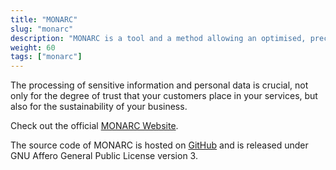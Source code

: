 ```yaml
---
title: "MONARC"
slug: "monarc"
description: "MONARC is a tool and a method allowing an optimised, precise and repeatable risk assessment."
weight: 60
tags: ["monarc"]
---
```


The processing of sensitive information and personal data is crucial,
not only for the degree of trust that your customers place in your
services, but also for the sustainability of your business.


Check out the official [MONARC Website](https://www.monarc.lu).


The source code of MONARC is hosted on [GitHub](https://github.com/monarc-project)
and is released under GNU Affero General Public License version 3.